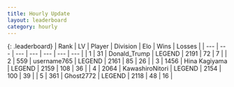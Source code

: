 ```yaml
---
title: Hourly Update
layout: leaderboard
category: hourly
---
```


{: .leaderboard}
| Rank | LV | Player | Division | Elo | Wins | Losses |
| --- | --- | --- | --- | --- | --- | --- |
| <span data-change="1">1</span> | 31 | <span title="ID: 515520">Donald_Trump</span> | LEGEND | <span data-change="30">2191</span> | <span data-change="6">72</span> | <span data-change="0">7</span> |
| <span data-change="-1">2</span> | 559 | <span title="ID: 188640">username765</span> | LEGEND | <span data-change="-15">2161</span> | <span data-change="0">85</span> | <span data-change="1">26</span> |
| <span data-change="0">3</span> | 1456 | <span title="ID: 315148">Hina Kagiyama</span> | LEGEND | <span data-change="0">2159</span> | <span data-change="0">108</span> | <span data-change="0">36</span> |
| <span data-change="0">4</span> | 2064 | <span title="ID: 164871">KawashiroNitori</span> | LEGEND | <span data-change="0">2154</span> | <span data-change="0">100</span> | <span data-change="0">39</span> |
| <span data-change="0">5</span> | 361 | <span title="ID: 336637">Ghost2772</span> | LEGEND | <span data-change="0">2118</span> | <span data-change="0">48</span> | <span data-change="0">16</span> |